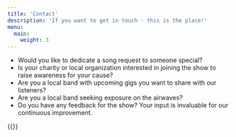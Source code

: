 ```yaml
---
title: 'Contact'
description: 'If you want to get in touch - this is the place!'
menu:
  main:
    weight: 3
---
```

- Would you like to dedicate a song request to someone special?
- Is your charity or local organization interested in joining the show to raise awareness for your cause?
- Are you a local band with upcoming gigs you want to share with our listeners?
- Are you a local band seeking exposure on the airwaves?
- Do you have any feedback for the show? Your input is invaluable for our continuous improvement.

{{<form-contact action="https://formspree.io/f/xzbnwyez">}}
